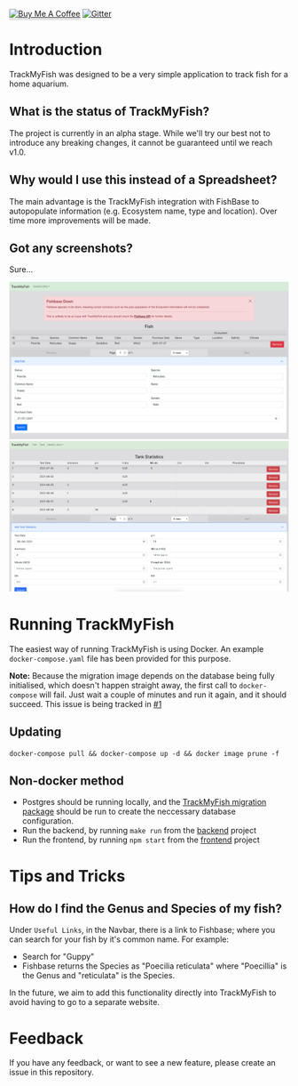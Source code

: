 <a href="https://www.buymeacoffee.com/simondrake" target="_blank"><img src="https://www.buymeacoffee.com/assets/img/custom_images/orange_img.png" alt="Buy Me A Coffee" style="height: 41px !important;width: 174px !important;box-shadow: 0px 3px 2px 0px rgba(190, 190, 190, 0.5) !important;-webkit-box-shadow: 0px 3px 2px 0px rgba(190, 190, 190, 0.5) !important;" ></a>
[![Gitter](https://badges.gitter.im/TrackMyFish/community.svg)](https://gitter.im/TrackMyFish/community?utm_source=badge&utm_medium=badge&utm_campaign=pr-badge)

# Introduction

TrackMyFish was designed to be a very simple application to track fish for a home aquarium.

## What is the status of TrackMyFish?

The project is currently in an alpha stage. While we'll try our best not to introduce any breaking changes, it cannot be guaranteed until we reach v1.0.

## Why would I use this instead of a Spreadsheet?

The main advantage is the TrackMyFish integration with FishBase to autopopulate information (e.g. Ecosystem name, type and location). Over time more improvements will be made.

## Got any screenshots?

Sure...

![Fish Tracker](/assets/images/screenshots/trackmyfish1.png)
![Tank Statistic Tracker](/assets/images/screenshots/trackmyfish2.png)

# Running TrackMyFish

The easiest way of running TrackMyFish is using Docker. An example `docker-compose.yaml` file has been provided for this purpose.

**Note:** Because the migration image depends on the database being fully initialised, which doesn't happen straight away, the first call to `docker-compose` will fail. Just wait a couple of minutes and run it again, and it should succeed. This issue is being tracked in [#1](https://github.com/TrackMyFish/TrackMyFish/issues/1)

## Updating

```
docker-compose pull && docker-compose up -d && docker image prune -f
```

## Non-docker method

* Postgres should be running locally, and the [TrackMyFish migration package](https://github.com/TrackMyFish/db/blob/main/main.go) should be run to create the neccessary database configuration.
* Run the backend, by running `make run` from the [backend](https://github.com/TrackMyFish/backend) project
* Run the frontend, by running `npm start` from the [frontend](https://github.com/TrackMyFish/frontend) project

# Tips and Tricks

## How do I find the Genus and Species of my fish?

Under `Useful Links`, in the Navbar, there is a link to Fishbase; where you can search for your fish by it's common name. For example:

* Search for "Guppy"
* Fishbase returns the Species as "Poecilia reticulata" where "Poecillia" is the Genus and "reticulata" is the Species.

In the future, we aim to add this functionality directly into TrackMyFish to avoid having to go to a separate website.

# Feedback

If you have any feedback, or want to see a new feature, please create an issue in this repository.
